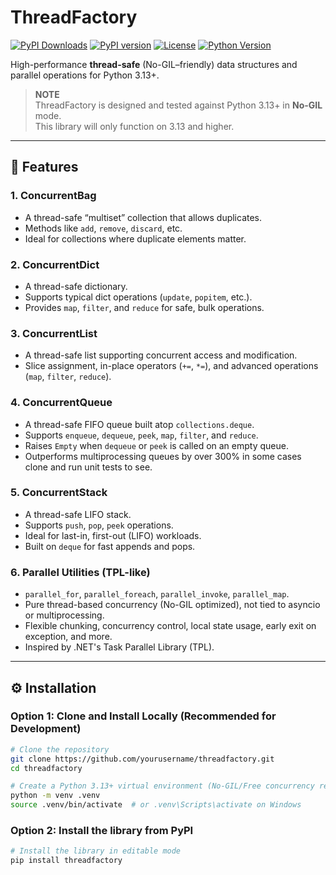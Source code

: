 # ThreadFactory

[![PyPI Downloads](https://static.pepy.tech/badge/threadfactory)](https://pepy.tech/projects/threadfactory)
[![PyPI version](https://badge.fury.io/py/threadfactory.svg)](https://badge.fury.io/py/threadfactory)
[![License](https://img.shields.io/github/license/Synaptic724/threadfactory)](https://github.com/yourusername/threadfactory/blob/main/LICENSE)
[![Python Version](https://img.shields.io/pypi/pyversions/threadfactory)](https://pypi.org/project/threadfactory)

High-performance **thread-safe** (No-GIL–friendly) data structures and parallel operations for Python 3.13+.

> **NOTE**  
> ThreadFactory is designed and tested against Python 3.13+ in **No-GIL** mode.  
> This library will only function on 3.13 and higher.
---

## 🚀 Features

### 1. ConcurrentBag  
- A thread-safe “multiset” collection that allows duplicates.  
- Methods like `add`, `remove`, `discard`, etc.  
- Ideal for collections where duplicate elements matter.

### 2. ConcurrentDict  
- A thread-safe dictionary.  
- Supports typical dict operations (`update`, `popitem`, etc.).  
- Provides `map`, `filter`, and `reduce` for safe, bulk operations.

### 3. ConcurrentList  
- A thread-safe list supporting concurrent access and modification.  
- Slice assignment, in-place operators (`+=`, `*=`), and advanced operations (`map`, `filter`, `reduce`).

### 4. ConcurrentQueue  
- A thread-safe FIFO queue built atop `collections.deque`.  
- Supports `enqueue`, `dequeue`, `peek`, `map`, `filter`, and `reduce`.  
- Raises `Empty` when `dequeue` or `peek` is called on an empty queue.
- Outperforms multiprocessing queues by over 300% in some cases clone and run unit tests to see.

### 5. ConcurrentStack  
- A thread-safe LIFO stack.  
- Supports `push`, `pop`, `peek` operations.  
- Ideal for last-in, first-out (LIFO) workloads.  
- Built on `deque` for fast appends and pops.

### 6. Parallel Utilities (TPL-like)  
- `parallel_for`, `parallel_foreach`, `parallel_invoke`, `parallel_map`.  
- Pure thread-based concurrency (No-GIL optimized), not tied to asyncio or multiprocessing.  
- Flexible chunking, concurrency control, local state usage, early exit on exception, and more.  
- Inspired by .NET's Task Parallel Library (TPL).

---

## ⚙️ Installation

### Option 1: Clone and Install Locally (Recommended for Development)

```bash
# Clone the repository
git clone https://github.com/yourusername/threadfactory.git
cd threadfactory

# Create a Python 3.13+ virtual environment (No-GIL/Free concurrency recommended)
python -m venv .venv
source .venv/bin/activate  # or .venv\Scripts\activate on Windows
```

### Option 2: Install the library from PyPI
```bash
# Install the library in editable mode
pip install threadfactory
```